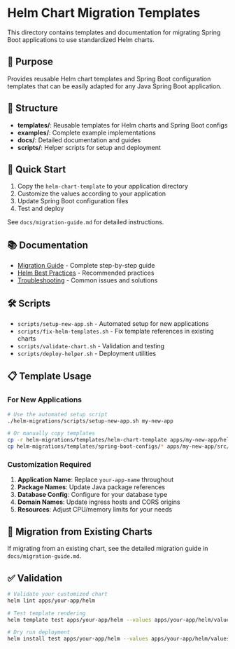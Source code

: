# Helm Chart Migration Templates

This directory contains templates and documentation for migrating Spring Boot applications to use standardized Helm charts.

## 🎯 Purpose

Provides reusable Helm chart templates and Spring Boot configuration templates that can be easily adapted for any Java Spring Boot application.

## 📁 Structure

- **templates/**: Reusable templates for Helm charts and Spring Boot configs
- **examples/**: Complete example implementations
- **docs/**: Detailed documentation and guides
- **scripts/**: Helper scripts for setup and deployment

## 🚀 Quick Start

1. Copy the `helm-chart-template` to your application directory
2. Customize the values according to your application
3. Update Spring Boot configuration files
4. Test and deploy

See `docs/migration-guide.md` for detailed instructions.

## 📚 Documentation

- [Migration Guide](docs/migration-guide.md) - Complete step-by-step guide
- [Helm Best Practices](docs/helm-best-practices.md) - Recommended practices
- [Troubleshooting](docs/troubleshooting.md) - Common issues and solutions

## 🛠️ Scripts

- `scripts/setup-new-app.sh` - Automated setup for new applications
- `scripts/fix-helm-templates.sh` - Fix template references in existing charts
- `scripts/validate-chart.sh` - Validation and testing
- `scripts/deploy-helper.sh` - Deployment utilities

## 📋 Template Usage

### For New Applications

```bash
# Use the automated setup script
./helm-migrations/scripts/setup-new-app.sh my-new-app

# Or manually copy templates
cp -r helm-migrations/templates/helm-chart-template apps/my-new-app/helm
cp helm-migrations/templates/spring-boot-configs/* apps/my-new-app/src/main/resources/
```

### Customization Required

1. **Application Name**: Replace `your-app-name` throughout
2. **Package Names**: Update Java package references
3. **Database Config**: Configure for your database type
4. **Domain Names**: Update ingress hosts and CORS origins
5. **Resources**: Adjust CPU/memory limits for your needs

## 🔄 Migration from Existing Charts

If migrating from an existing chart, see the detailed migration guide in `docs/migration-guide.md`.

## ✅ Validation

```bash
# Validate your customized chart
helm lint apps/your-app/helm

# Test template rendering
helm template test apps/your-app/helm --values apps/your-app/helm/values-dev.yaml

# Dry run deployment
helm install test apps/your-app/helm --values apps/your-app/helm/values-dev.yaml --dry-run
```